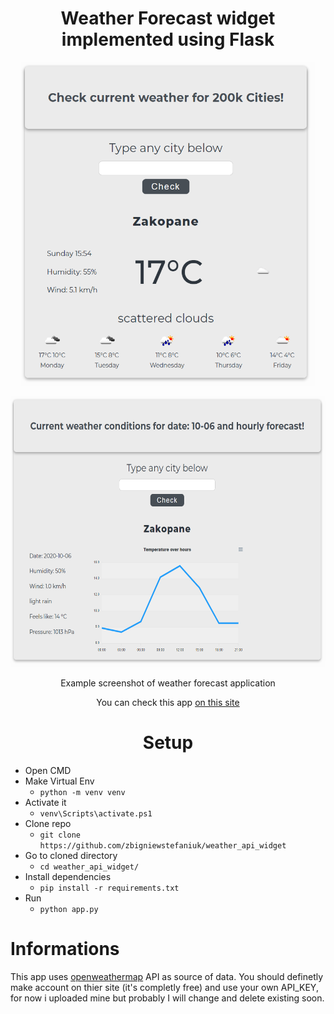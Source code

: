 <h1 align="center">Weather Forecast widget implemented using Flask
</h1>


<p align="center">
  <img width="470" height="518" src="https://github.com/zbigniewstefaniuk/weather_api_widget/blob/master/static/images/weatherapp.png">
</p>
<p align="center">
  <img width="606" height="433" src="https://github.com/zbigniewstefaniuk/weather_api_widget/blob/master/static/images/weatherapp_chart.png">
</p>

<p align="center">Example screenshot of weather forecast application </p>
<p align="center"> You can check this app <a href="https://weather-cloudy9-app.herokuapp.com/"> on this site </a>
<h1 align="center">Setup</h1> 


- Open CMD
- Make Virtual Env
  - `python -m venv venv `
- Activate it
  - `venv\Scripts\activate.ps1`
- Clone repo 
  - `git clone https://github.com/zbigniewstefaniuk/weather_api_widget`
- Go to cloned directory
  - `cd weather_api_widget/`
- Install dependencies
  - `pip install -r requirements.txt`
- Run
  - `python app.py`

<h1>Informations</h1>
This app uses <a href="https://openweathermap.org/">openweathermap</a> API as source of data. You should definetly make account on thier site (it's completly free) and use your own API_KEY, for now i uploaded mine but probably I will change and delete existing soon.
